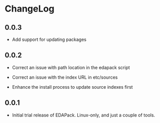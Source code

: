 # ChangeLog

## 0.0.3
- Add support for updating packages

## 0.0.2
- Correct an issue with path location in the edapack script

- Correct an issue with the index URL in etc/sources

- Enhance the install process to update source indexes first

## 0.0.1

- Initial trial release of EDAPack. Linux-only, and just a couple of tools.

